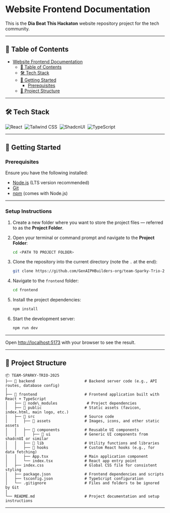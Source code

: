 # Website Frontend Documentation

This is the **Dia Beat This Hackaton** website repository project for the tech community.

---

## 📌 Table of Contents

- [Website Frontend Documentation](#website-frontend-documentation)
  - [📌 Table of Contents](#-table-of-contents)
  - [🛠 Tech Stack](#-tech-stack)
  - [🚀 Getting Started](#-getting-started)
    - [Prerequisites](#prerequisites)
  - [💁 Project Structure](#-project-structure)
  <!-- - [Issue & Project Workflow](#issue--project-workflow)
    - [1. Find an Issue](#1-find-an-issue)
    - [2. Create a Branch](#2-create-a-branch)
    - [3. Submit a Pull Request (PR)](#3-submit-a-pull-request-pr)
    - [4. Code Review & Merge](#4-code-review--merge)
  - [Branching & Git Workflow](#branching--git-workflow)
    - [Branch Naming Convention](#branch-naming-convention)
      - [1. Switch to develop branch](#1-switch-to-develop-branch)
      - [2. Create a feature branch linked to an issue](#2-create-a-feature-branch-linked-to-an-issue)
      - [3. Make your changes in the code](#3-make-your-changes-in-the-code)
      - [4. Once you're done with your changes, commit](#4-once-youre-done-with-your-changes-commit)
      - [5. Push to remote branch](#5-push-to-remote-branch)
      - [6. Create a pull request (PR)](#6-create-a-pull-request-pr)
  - [Commit Message Guidelines](#commit-message-guidelines)
    - [Commit Message Format](#commit-message-format)
    - [Allowed Commit Types](#allowed-commit-types)
      - [Examples](#examples)
  - [📋 Pull Request Guidelines](#-pull-request-guidelines)
    - [PR Title Format:](#pr-title-format)
    - [PR Description Template](#pr-description-template) -->

---

## 🛠 Tech Stack

![React](https://img.shields.io/badge/-React-555555?style=for-the-badge&logo=react)&nbsp;
![Tailwind CSS](https://img.shields.io/badge/-TailwindCSS-555555?style=for-the-badge&logo=TailwindCSS)&nbsp;
![ShadcnUI](https://img.shields.io/badge/-ShadcnUI-555555?style=for-the-badge&logo=shadcnUI)&nbsp;
![TypeScript](https://img.shields.io/badge/-TypeScript-555555?style=for-the-badge&logo=typescript)&nbsp;

---

## 🚀 Getting Started

### Prerequisites

Ensure you have the following installed:

- [Node.js](https://nodejs.org/) (LTS version recommended)
- [Git](https://git-scm.com/)
- [npm](https://www.npmjs.com/) (comes with Node.js)

---

### Setup Instructions

1. Create a new folder where you want to store the project files — referred to as the **Project Folder**.

2. Open your terminal or command prompt and navigate to the **Project Folder**:

   ```bash
   cd <PATH TO PROJECT FOLDER>
   ```

3. Clone the repository into the current directory (note the `.` at the end):

   ```bash
   git clone https://github.com/GenAIPHBuilders-org/team-Sparky-Trio-2025.git .
   ```

4. Navigate to the `frontend` folder:

   ```bash
   cd frontend
   ```

5. Install the project dependencies:

   ```bash
   npm install
   ```

6. Start the development server:

   ```bash
   npm run dev
   ```

---

Open [http://localhost:5173](http://localhost:5173) with your browser to see the result.

---

## 💁 Project Structure

```
📦 TEAM-SPARKY-TRIO-2025
├── 📂 backend                      # Backend server code (e.g., API routes, database config)
│
├── 📂 frontend                     # Frontend application built with React + TypeScript
│   ├── 📂 node\_modules             # Project dependencies
│   ├── 📂 public                   # Static assets (favicon, index.html, main logo, etc.)
│   ├── 📂 src                      # Source code
│   │   ├── 📂 assets               # Images, icons, and other static assets
│   │   ├── 📂 components           # Reusable UI components
│   │   │   ├── 📂 ui               # Generic UI components from shadcnUI or similar
│   │   ├── 📂 lib                  # Utility functions and libraries
│   │   ├── 📂 hooks                # Custom React hooks (e.g., for data fetching)
│   │   ├── App.tsx                # Main application component
│   │   └── index.tsx              # React app entry point
│   ├── index.css                  # Global CSS file for consistent styling
│   ├── package.json               # Frontend dependencies and scripts
│   ├── tsconfig.json              # TypeScript configuration
│   └── .gitignore                 # Files and folders to be ignored by Git
│
└── README.md                      # Project documentation and setup instructions
```

---

<!-- ## Issue & Project Workflow

We use **GitHub Projects** to manage tasks and issues. Follow these steps when working on issues:

#### 1. Find an Issue

- Go to the [GitHub Issues](https://github.com/GenAIPHBuilders-org/team-Sparky-Trio-2025/issues) page.
- Assign the issue to yourself.
- Move the issue to "In Progress" in the project board.

#### 2. Create a Branch

- Use the [branching convention](#branching--git-workflow).
- Start coding!

#### 3. Submit a Pull Request (PR)

- Reference the issue in the PR description (e.g., `Closes #123`).
- Move the issue to "Review" in the project board.

#### 4. Code Review & Merge

- Once approved, the PR gets merged into `develop`.
- The issue is moved to "Done."

---

## Branching & Git Workflow

### Branch Naming Convention

| Branch Type | Naming Convention               | Example                 |
| ----------- | ------------------------------- | ----------------------- |
| **Main**    | `main`                          | `main`                  |
| **Dev**     | `dev`                           | `dev`                   |
| **Feature** | `feature/ISSUE-ID-feature-name` | `feature/123-add-auth`  |
| **Bugfix**  | `bugfix/ISSUE-ID-issue-name`    | `bugfix/234-fix-footer` |

---

## 📋 Pull Request Guidelines

### PR Title Format:

```
<type>(<scope>): <short description>
```

Example:

```
feat(auth): add user login functionality
fix(navbar): resolve mobile responsiveness issue
```

### PR Description Template

```
✨ What’s New?
- [x] Briefly explain what was added

📷 Screenshots of website (IMPORTANT)
_Add relevant screenshots/gifs_

🔗 Related Issues
Closes #ISSUE_NUMBER

✅ Checklist (from issue)
- [ ] Code follows project conventions
- [ ] Linted & formatted
- [ ] Tested locally
``` -->
